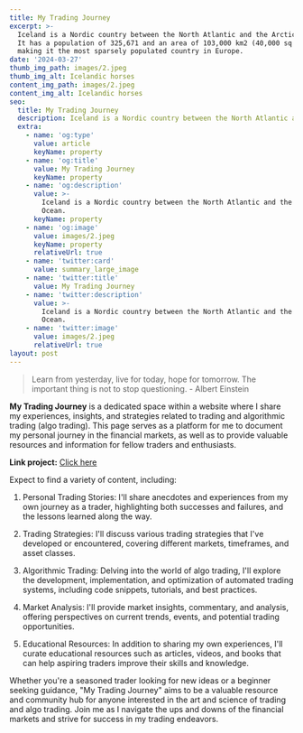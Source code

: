 ```yaml
---
title: My Trading Journey
excerpt: >-
  Iceland is a Nordic country between the North Atlantic and the Arctic Ocean.
  It has a population of 325,671 and an area of 103,000 km2 (40,000 sq mi),
  making it the most sparsely populated country in Europe.
date: '2024-03-27'
thumb_img_path: images/2.jpeg
thumb_img_alt: Icelandic horses
content_img_path: images/2.jpeg
content_img_alt: Icelandic horses
seo:
  title: My Trading Journey
  description: Iceland is a Nordic country between the North Atlantic and the Arctic Ocean.
  extra:
    - name: 'og:type'
      value: article
      keyName: property
    - name: 'og:title'
      value: My Trading Journey
      keyName: property
    - name: 'og:description'
      value: >-
        Iceland is a Nordic country between the North Atlantic and the Arctic
        Ocean.
      keyName: property
    - name: 'og:image'
      value: images/2.jpeg
      keyName: property
      relativeUrl: true
    - name: 'twitter:card'
      value: summary_large_image
    - name: 'twitter:title'
      value: My Trading Journey
    - name: 'twitter:description'
      value: >-
        Iceland is a Nordic country between the North Atlantic and the Arctic
        Ocean.
    - name: 'twitter:image'
      value: images/2.jpeg
      relativeUrl: true
layout: post
---
```


> Learn from yesterday, live for today, hope for tomorrow. The important thing is not to stop questioning. - Albert Einstein

**My Trading Journey** is a dedicated space within a website where I share my experiences, insights, and strategies related to trading and algorithmic trading (algo trading). This page serves as a platform for me to document my personal journey in the financial markets, as well as to provide valuable resources and information for fellow traders and enthusiasts.

**Link project:** [Click here](https://easy-talk.netlify.app/en/)

Expect to find a variety of content, including:

1. Personal Trading Stories: I'll share anecdotes and experiences from my own journey as a trader, highlighting both successes and failures, and the lessons learned along the way.

2. Trading Strategies: I'll discuss various trading strategies that I've developed or encountered, covering different markets, timeframes, and asset classes.

3. Algorithmic Trading: Delving into the world of algo trading, I'll explore the development, implementation, and optimization of automated trading systems, including code snippets, tutorials, and best practices.

4. Market Analysis: I'll provide market insights, commentary, and analysis, offering perspectives on current trends, events, and potential trading opportunities.

5. Educational Resources: In addition to sharing my own experiences, I'll curate educational resources such as articles, videos, and books that can help aspiring traders improve their skills and knowledge.

Whether you're a seasoned trader looking for new ideas or a beginner seeking guidance, "My Trading Journey" aims to be a valuable resource and community hub for anyone interested in the art and science of trading and algo trading. Join me as I navigate the ups and downs of the financial markets and strive for success in my trading endeavors.